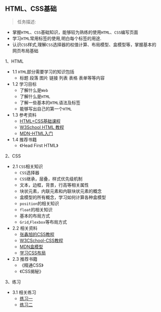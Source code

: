 ##  HTML、CSS基础
> 任务描述:
+ 掌握`HTML`、`CSS`基础知识，能够较为熟练的使用`HTML`、`CSS`编写页面
+ 学习`HTML`常用标签的使用,明白每个标签的用途.
+ 认识`CSS`样式,理解`CSS`选择器的权值计算、布局模型、盒模型等，掌握基本的网页布局基础

1、HTML

+ 1.1 `HTML`部分需要学习的知识包括
    + 标题 段落 图片 链接 列表 表格 表单等等内容
+ 1.2 学习目标
    + 了解什么是`Web`
    + 了解什么是`HTML`
    + 了解一些基本的`HTML`语法及标签
    + 能够写出自己的第一个`HTML`
+ 1.3 参考资料
    + [HTML+CSS基础课程](http://www.imooc.com/learn/9)
    + [W3School HTML 教程](http://www.w3school.com.cn/html/index.asp)
    + [MDN-HTML入门](https://developer.mozilla.org/zh-CN/docs/learn/HTML/Introduction_to_HTML)
+ 1.4 推荐书籍
    + 《Head First HTML》


2、CSS

+ 2.1 `CSS`相关知识
    + `CSS`选择器
    + `CSS`继承，层叠，样式优先级机制
    + 文本，边框，背景，行高等相关属性
    + 块状元素，内联元素和内联块状元素的概念
    + 盒模型的所有概念，学习如何计算各种盒模型
    + `position`的相关知识
    + `float`的相关知识
    + 基本的布局方式
    + `Grid`,`Flexbox`等布局方式
+ 2.2 相关资料
    + [张鑫旭的CSS教程](http://www.imooc.com/t/197450)
    + [W3CSchool-CSS教程](http://www.w3school.com.cn/css/index.asp)
    + [MDN盒模型](https://developer.mozilla.org/zh-CN/docs/Web/Guide/CSS/Getting_started/Boxes)
    + [学习CSS布局](http://zh.learnlayout.com/display.html)
+ 2.3 推荐书籍
    + 《精通CSS》
    + 《CSS揭秘》

3、练习

+ 3.1 相关练习
    + [练习一](http://7xrp04.com1.z0.glb.clouddn.com/task_1_5_1.jpg)
   +  [练习二](http://7xrp04.com1.z0.glb.clouddn.com/task_1_6_1.psd) 